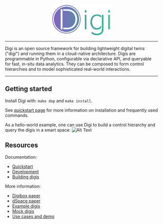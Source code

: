 <p align="center">
<img src="docs/img/icon-full.png" width="200">
</p>

----

Digi is an open source framework for building lightweight digital twins ("digi") and running them in a cloud-native architecture. Digis are programmable in Python, configurable via declarative API, and queryable for fast, in-situ data analytics. They can be composed to form control hierarchies and to model sophisticated real-world interactions. 

----

## Getting started
Install Digi with: `make dep` and `make install`. 

See [quickstart page](docs/quickstart.md) for more information on installation and frequently used commands.

As a hello-world example, one can use Digi to build a control hierarchy and query the digis in a smart space:
![Alt Text](https://github.com/digi-project/recording/blob/main/control_query.gif)

## Resources
Documentation:
* [Quickstart](docs/quickstart.md)
* [Development](docs/development.md)
* [Building digis](docs/build-digi.md)

More information:
* [Digibox paper](https://people.eecs.berkeley.edu/~silvery/hotnets22-digibox.pdf)
* [dSpace paper](https://people.eecs.berkeley.edu/~silvery/sosp21-dspace.pdf)
* [Example digis](https://github.com/digi-project/examples)
* [Mock digis](https://github.com/digi-project/mocks)
* [Use cases and demo](https://github.com/digi-project/demo)
